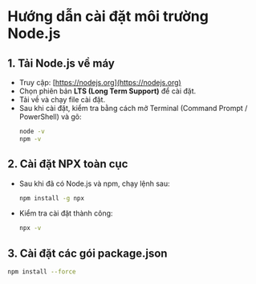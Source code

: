 # Hướng dẫn cài đặt môi trường Node.js

## 1. Tải Node.js về máy
- Truy cập: [https://nodejs.org](https://nodejs.org)
- Chọn phiên bản **LTS (Long Term Support)** để cài đặt.
- Tải về và chạy file cài đặt.
- Sau khi cài đặt, kiểm tra bằng cách mở Terminal (Command Prompt / PowerShell) và gõ:
  ```bash
  node -v
  npm -v

## 2. Cài đặt NPX toàn cục

- Sau khi đã có Node.js và npm, chạy lệnh sau:
  ```bash
  npm install -g npx


- Kiểm tra cài đặt thành công:
  ```bash
  npx -v

## 3. Cài đặt các gói package.json
  ```bash
  npm install --force

